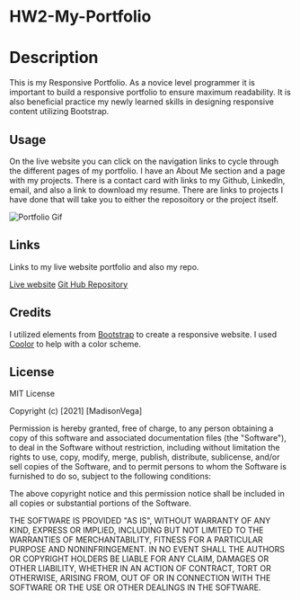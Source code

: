 # HW2-My-Portfolio

# Description

This is my Responsive Portfolio.  As a novice level programmer it is important to build a responsive portfolio to ensure maximum readability.  It is also beneficial practice my newly learned skills in designing responsive content utilizing Bootstrap.

## Usage

On the live website you can click on the navigation links to cycle through the different pages of my portfolio.  I have an About Me section and a page with my projects.  There is a contact card with links to my Github, LinkedIn, email, and also a link to download my resume.  There are links to projects I have done that will take you to either the reposoitory or the project itself. 

![Portfolio Gif](https://media.giphy.com/media/xyR58lmPJlQ4aLOOP7/giphy.gif)


## Links

Links to my live website portfolio and also my repo.

[Live website](https://madison-vega.github.io//HW2-My-Portfolio/index.html)
[Git Hub Repository](https://github.com/madison-vega/HW2-My-Portfolio)

## Credits

I utilized elements from [Bootstrap](https://getbootstrap.com/) to create a responsive website.
I used [Coolor](https://coolors.co/) to help with a color scheme.

## License

MIT License

Copyright (c) [2021] [MadisonVega]

Permission is hereby granted, free of charge, to any person obtaining a copy
of this software and associated documentation files (the "Software"), to deal
in the Software without restriction, including without limitation the rights
to use, copy, modify, merge, publish, distribute, sublicense, and/or sell
copies of the Software, and to permit persons to whom the Software is
furnished to do so, subject to the following conditions:

The above copyright notice and this permission notice shall be included in all
copies or substantial portions of the Software.

THE SOFTWARE IS PROVIDED "AS IS", WITHOUT WARRANTY OF ANY KIND, EXPRESS OR
IMPLIED, INCLUDING BUT NOT LIMITED TO THE WARRANTIES OF MERCHANTABILITY,
FITNESS FOR A PARTICULAR PURPOSE AND NONINFRINGEMENT. IN NO EVENT SHALL THE
AUTHORS OR COPYRIGHT HOLDERS BE LIABLE FOR ANY CLAIM, DAMAGES OR OTHER
LIABILITY, WHETHER IN AN ACTION OF CONTRACT, TORT OR OTHERWISE, ARISING FROM,
OUT OF OR IN CONNECTION WITH THE SOFTWARE OR THE USE OR OTHER DEALINGS IN THE
SOFTWARE.